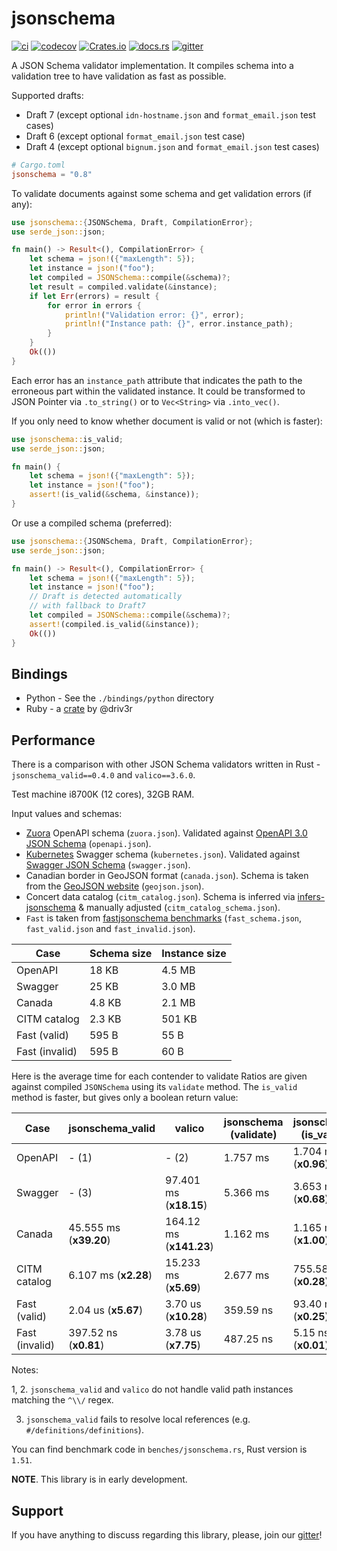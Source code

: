 # jsonschema

[![ci](https://github.com/Stranger6667/jsonschema-rs/workflows/ci/badge.svg)](https://github.com/Stranger6667/jsonschema-rs/actions)
[![codecov](https://codecov.io/gh/Stranger6667/jsonschema-rs/branch/master/graph/badge.svg)](https://codecov.io/gh/Stranger6667/jsonschema-rs)
[![Crates.io](https://img.shields.io/crates/v/jsonschema.svg)](https://crates.io/crates/jsonschema)
[![docs.rs](https://docs.rs/jsonschema/badge.svg?version=0.8.1)](https://docs.rs/jsonschema/0.8.1/jsonschema/)
[![gitter](https://img.shields.io/gitter/room/Stranger6667/jsonschema-rs.svg)](https://gitter.im/Stranger6667/jsonschema-rs)

A JSON Schema validator implementation. It compiles schema into a validation tree to have validation as fast as possible.

Supported drafts:

- Draft 7 (except optional `idn-hostname.json` and `format_email.json` test cases)
- Draft 6 (except optional `format_email.json` test case)
- Draft 4 (except optional `bignum.json` and `format_email.json` test cases)

```toml
# Cargo.toml
jsonschema = "0.8"
```

To validate documents against some schema and get validation errors (if any):

```rust
use jsonschema::{JSONSchema, Draft, CompilationError};
use serde_json::json;

fn main() -> Result<(), CompilationError> {
    let schema = json!({"maxLength": 5});
    let instance = json!("foo");
    let compiled = JSONSchema::compile(&schema)?;
    let result = compiled.validate(&instance);
    if let Err(errors) = result {
        for error in errors {
            println!("Validation error: {}", error);
            println!("Instance path: {}", error.instance_path);
        }
    }
    Ok(())
}
```

Each error has an `instance_path` attribute that indicates the path to the erroneous part within the validated instance.
It could be transformed to JSON Pointer via `.to_string()` or to `Vec<String>` via `.into_vec()`.

If you only need to know whether document is valid or not (which is faster):

```rust
use jsonschema::is_valid;
use serde_json::json;

fn main() {
    let schema = json!({"maxLength": 5});
    let instance = json!("foo");
    assert!(is_valid(&schema, &instance));
}
```

Or use a compiled schema (preferred):

```rust
use jsonschema::{JSONSchema, Draft, CompilationError};
use serde_json::json;

fn main() -> Result<(), CompilationError> {
    let schema = json!({"maxLength": 5});
    let instance = json!("foo");
    // Draft is detected automatically
    // with fallback to Draft7
    let compiled = JSONSchema::compile(&schema)?;
    assert!(compiled.is_valid(&instance));
    Ok(())
}
```

## Bindings

- Python - See the `./bindings/python` directory
- Ruby - a [crate](https://github.com/driv3r/rusty_json_schema) by @driv3r

## Performance

There is a comparison with other JSON Schema validators written in Rust - `jsonschema_valid==0.4.0` and `valico==3.6.0`.

Test machine i8700K (12 cores), 32GB RAM.

Input values and schemas:

- [Zuora](https://github.com/APIs-guru/openapi-directory/blob/master/APIs/zuora.com/2021-04-23/openapi.yaml) OpenAPI schema (`zuora.json`). Validated against [OpenAPI 3.0 JSON Schema](https://github.com/OAI/OpenAPI-Specification/blob/main/schemas/v3.0/schema.json) (`openapi.json`).
- [Kubernetes](https://raw.githubusercontent.com/APIs-guru/openapi-directory/master/APIs/kubernetes.io/v1.10.0/swagger.yaml) Swagger schema (`kubernetes.json`). Validated against [Swagger JSON Schema](https://github.com/OAI/OpenAPI-Specification/blob/main/schemas/v2.0/schema.json) (`swagger.json`).
- Canadian border in GeoJSON format (`canada.json`). Schema is taken from the [GeoJSON website](https://geojson.org/schema/FeatureCollection.json) (`geojson.json`).
- Concert data catalog (`citm_catalog.json`). Schema is inferred via [infers-jsonschema](https://github.com/Stranger6667/infers-jsonschema) & manually adjusted (`citm_catalog_schema.json`).
- `Fast` is taken from [fastjsonschema benchmarks](https://github.com/horejsek/python-fastjsonschema/blob/master/performance.py#L15) (`fast_schema.json`, `fast_valid.json` and `fast_invalid.json`).

| Case           | Schema size | Instance size |
| -------------- | ----------- | ------------- |
| OpenAPI        | 18 KB       | 4.5 MB        |
| Swagger        | 25 KB       | 3.0 MB        |
| Canada         | 4.8 KB      | 2.1 MB        |
| CITM catalog   | 2.3 KB      | 501 KB        |
| Fast (valid)   | 595 B       | 55 B          |
| Fast (invalid) | 595 B       | 60 B          |

Here is the average time for each contender to validate Ratios are given against compiled `JSONSchema` using its `validate` method. The `is_valid` method is faster, but gives only a boolean return value:

| Case           | jsonschema_valid        | valico                  | jsonschema (validate) | jsonschema (is_valid)  |
| -------------- | ----------------------- | ----------------------- | --------------------- | ---------------------- |
| OpenAPI        |                   - (1) |                   - (2) |              1.757 ms |   1.704 ms (**x0.96**) |
| Swagger        |                   - (3) |  97.401 ms (**x18.15**) |              5.366 ms |   3.653 ms (**x0.68**) |
| Canada         |  45.555 ms (**x39.20**) | 164.12 ms (**x141.23**) |              1.162 ms |   1.165 ms (**x1.00**) |
| CITM catalog   |    6.107 ms (**x2.28**) |   15.233 ms (**x5.69**) |              2.677 ms |  755.58 us (**x0.28**) |
| Fast (valid)   |     2.04 us (**x5.67**) |    3.70 us (**x10.28**) |             359.59 ns |   93.40 ns (**x0.25**) |
| Fast (invalid) |   397.52 ns (**x0.81**) |     3.78 us (**x7.75**) |             487.25 ns |    5.15 ns (**x0.01**) |

Notes:

1, 2. `jsonschema_valid` and `valico` do not handle valid path instances matching the `^\\/` regex.

3. `jsonschema_valid` fails to resolve local references (e.g. `#/definitions/definitions`).

You can find benchmark code in `benches/jsonschema.rs`, Rust version is `1.51`.

**NOTE**. This library is in early development.

## Support

If you have anything to discuss regarding this library, please, join our [gitter](https://gitter.im/Stranger6667/jsonschema-rs)!
